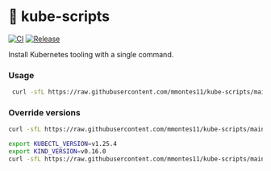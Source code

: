 # 📜 kube-scripts
[![CI](https://github.com/mmontes11/kube-scripts/actions/workflows/ci.yml/badge.svg)](https://github.com/mmontes11/kube-scripts/actions/workflows/ci.yml)
[![Release](https://github.com/mmontes11/kube-scripts/actions/workflows/release.yml/badge.svg)](https://github.com/mmontes11/kube-scripts/actions/workflows/release.yml)

Install Kubernetes tooling with a single command.

### Usage

```bash
 curl -sfL https://raw.githubusercontent.com/mmontes11/kube-scripts/main/kubernetes.sh | sudo bash -s -
``` 

### Override versions

```bash
curl -sfL https://raw.githubusercontent.com/mmontes11/kube-scripts/main/kubernetes.sh | sudo KUBECTL_VERSION=v1.25.4 bash -s -
``` 
```bash
export KUBECTL_VERSION=v1.25.4
export KIND_VERSION=v0.16.0
curl -sfL https://raw.githubusercontent.com/mmontes11/kube-scripts/main/kubernetes.sh | sudo --preserve-env bash -s -
``` 